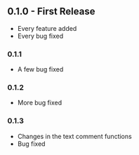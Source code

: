 ## 0.1.0 - First Release
* Every feature added
* Every bug fixed

### 0.1.1
 * A few bug fixed

### 0.1.2
* More bug fixed

### 0.1.3
* Changes in the text comment functions
* Bug fixed
